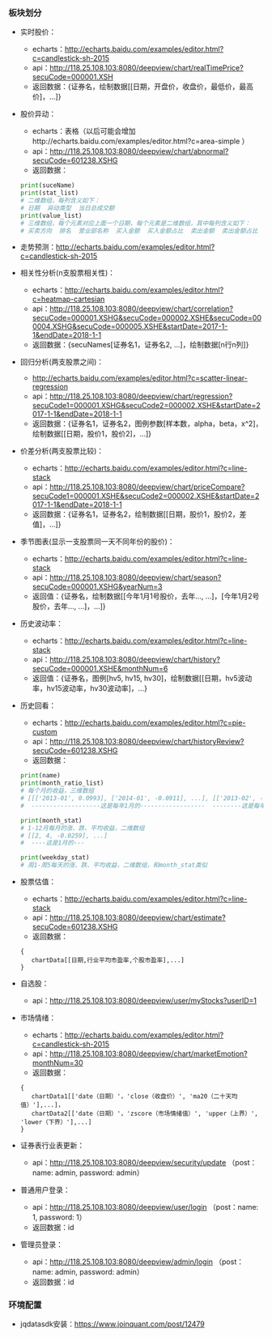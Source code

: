 ### 板块划分

* 实时股价：
    * echarts：http://echarts.baidu.com/examples/editor.html?c=candlestick-sh-2015  
    * api：http://118.25.108.103:8080/deepview/chart/realTimePrice?secuCode=000001.XSH
    * 返回数据：{证券名，绘制数据[[日期，开盘价，收盘价，最低价，最高价]，...]}
    
* 股价异动：
    * echarts：表格（以后可能会增加http://echarts.baidu.com/examples/editor.html?c=area-simple ）
    * api：http://118.25.108.103:8080/deepview/chart/abnormal?secuCode=601238.XSHG
    * 返回数据：
    ```python 
    print(suceName) 
    print(stat_list)
    # 二维数组，每列含义如下：
    # 日期  异动类型  当日总成交额
    print(value_list)
    # 三维数组，每个元素对应上面一个日期，每个元素是二维数组，其中每列含义如下：
    # 买卖方向  排名  营业部名称  买入金额  买入金额占比  卖出金额  卖出金额占比  买卖净额
    ```

* 走势预测：http://echarts.baidu.com/examples/editor.html?c=candlestick-sh-2015

* 相关性分析(n支股票相关性)：
    * echarts：http://echarts.baidu.com/examples/editor.html?c=heatmap-cartesian
    * api：http://118.25.108.103:8080/deepview/chart/correlation?secuCode=000001.XSHG&secuCode=000002.XSHE&secuCode=000004.XSHG&secuCode=000005.XSHE&startDate=2017-1-1&endDate=2018-1-1
    * 返回数据：{secuNames[证券名1，证券名2, ...]，绘制数据[n行n列]}

* 回归分析(两支股票之间)：
    * http://echarts.baidu.com/examples/editor.html?c=scatter-linear-regression
    * api：http://118.25.108.103:8080/deepview/chart/regression?secuCode1=000001.XSHG&secuCode2=000002.XSHE&startDate=2017-1-1&endDate=2018-1-1
    * 返回数据：{证券名1，证券名2，图例参数[样本数，alpha，beta，x^2]，绘制数据[[日期，股价1，股价2]，...]}

* 价差分析(两支股票比较)：
    * echarts：http://echarts.baidu.com/examples/editor.html?c=line-stack
    * api：http://118.25.108.103:8080/deepview/chart/priceCompare?secuCode1=000001.XSHE&secuCode2=000002.XSHE&startDate=2017-1-1&endDate=2018-1-1
    * 返回数据：{证券名1，证券名2，绘制数据[[日期，股价1，股价2，差值]，...]}

* 季节图表(显示一支股票同一天不同年份的股价)：
    * echarts：http://echarts.baidu.com/examples/editor.html?c=line-stack
    * api：http://118.25.108.103:8080/deepview/chart/season?secuCode=000001.XSHG&yearNum=3
    * 返回值：{证券名，绘制数据[[今年1月1号股价，去年..., ...]，[今年1月2号股价，去年..., ...]，...]}

* 历史波动率：
    * echarts：http://echarts.baidu.com/examples/editor.html?c=line-stack
    * api：http://118.25.108.103:8080/deepview/chart/history?secuCode=000001.XSHE&monthNum=6
    * 返回值：{证券名，图例[hv5, hv15, hv30]，绘制数据[[日期，hv5波动率，hv15波动率，hv30波动率]，...}

* 历史回看：
    * echarts：http://echarts.baidu.com/examples/editor.html?c=pie-custom
    * api：http://118.25.108.103:8080/deepview/chart/historyReview?secuCode=601238.XSHG
    * 返回数据：  
    ```python
    print(name)
    print(month_ratio_list)
    # 每个月的收益，三维数组
    # [[['2013-01', 0.0993], ['2014-01', -0.0911], ...], [['2013-02', -0.0497], ...], ...]
    #  -------------------这是每年1月的------------------  --------这是每年2月的-------

    print(month_stat)
    # 1-12月每月的涨、跌、平均收益，二维数组
    # [[2, 4, -0.0259], ...]
    #  ----这是1月的---

    print(weekday_stat)
    # 周1-周5每天的涨、跌、平均收益，二维数组，和month_stat类似
    ```
* 股票估值：
   * echarts：http://echarts.baidu.com/examples/editor.html?c=line-stack
   * api：http://118.25.108.103:8080/deepview/chart/estimate?secuCode=601238.XSHG
   * 返回数据：
   ```
   {
      chartData[[日期,行业平均市盈率,个股市盈率],...]
   }
   ```

* 自选股：
   * api：http://118.25.108.103:8080/deepview/user/myStocks?userID=1

* 市场情绪：
   * echarts：http://echarts.baidu.com/examples/editor.html?c=candlestick-sh-2015
   * api：http://118.25.108.103:8080/deepview/chart/marketEmotion?monthNum=30
   * 返回数据：  
   ```
   {  
      chartData1[['date（日期）'，'close（收盘价）', 'ma20（二十天均值）'],...]，  
      chartData2[['date（日期）'，'zscore（市场情绪值）', 'upper（上界）', 'lower（下界）'],...]  
   }  
   ```

* 证券表行业表更新：
   * api：http://118.25.108.103:8080/deepview/security/update （post：name: admin, password: admin）

* 普通用户登录：
   * api：http://118.25.108.103:8080/deepview/user/login （post：name: 1, password: 1）
   * 返回数据：id

* 管理员登录：
   * api：http://118.25.108.103:8080/deepview/admin/login （post：name: admin, password: admin）
   * 返回数据：id
   
### 环境配置
* jqdatasdk安装：https://www.joinquant.com/post/12479
